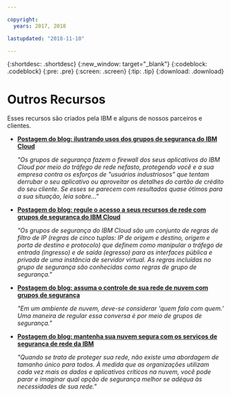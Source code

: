 ```yaml
---

copyright:
  years: 2017, 2018

lastupdated: "2018-11-10"

---
```


{:shortdesc: .shortdesc}
{:new_window: target="_blank"}
{:codeblock: .codeblock}
{:pre: .pre}
{:screen: .screen}
{:tip: .tip}
{:download: .download}

# Outros Recursos

Esses recursos são criados pela IBM e alguns de nossos parceiros e clientes.

* [**Postagem do blog: ilustrando usos dos grupos de segurança do IBM Cloud**](https://admin.blogs.prd.ibm.event.ibm.com/blogs/bluemix/2018/05/illustrating-uses-ibm-cloud-security-groups/)

    *"Os grupos de segurança fazem o firewall dos seus aplicativos do IBM Cloud por meio do tráfego de rede nefasto, protegendo você e a sua empresa contra os esforços de "usuários industriosos" que tentam derrubar o seu aplicativo ou aproveitar os detalhes do cartão de crédito do seu cliente. Se esses se parecem com resultados quase ótimos para a sua situação, leia sobre…"*
    
* [**Postagem do blog: regule o acesso a seus recursos de rede com grupos de segurança do IBM Cloud**](https://admin.blogs.prd.ibm.event.ibm.com/blogs/bluemix/2017/09/network-security-groups/)

    *"Os grupos de segurança do IBM Cloud são um conjunto de regras de filtro de IP (regras de cinco tuplas: IP de origem e destino, origem e porta de destino e protocolo) que definem como manipular o tráfego de entrada (ingresso) e de saída (egresso) para as interfaces pública e privada de uma instância de servidor virtual. As regras incluídas no grupo de segurança são conhecidas como regras de grupo de segurança."*

* [**Postagem do blog: assuma o controle de sua rede de nuvem com grupos de segurança**](https://www.ibm.com/blogs/bluemix/2017/11/security-groups/)

    *"Em um ambiente de nuvem, deve-se considerar 'quem fala com quem.' Uma maneira de regular essa conversa é por meio de grupos de segurança."*
    
* [**Postagem do blog: mantenha sua nuvem segura com os serviços de segurança de rede da IBM**](https://www.ibm.com/blogs/bluemix/2017/09/keep-cloud-safe-ibm-network-security-services/)

    *"Quando se trata de proteger sua rede, não existe uma abordagem de tamanho único para todos. À medida que as organizações utilizam cada vez mais os dados e aplicativos críticos na nuvem, você pode parar e imaginar qual opção de segurança melhor se adéqua às necessidades de sua rede."*
